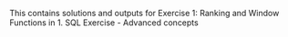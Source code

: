 This contains solutions and outputs for Exercise 1: Ranking and Window Functions in 1. SQL Exercise - Advanced concepts
